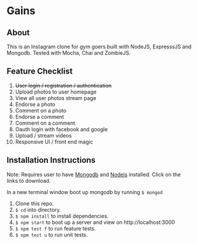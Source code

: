Gains
=====

About
-----

This is an Instagram clone for gym goers built with NodeJS, ExpresssJS and Mongodb. Tested with Mocha, Chai and ZombieJS.

Feature Checklist
--------------

1. <s>User login / registration / authentication</s>
2. Upload photos to user homepage
3. View all user photos stream page
4. Endorse a photo
5. Comment on a photo
6. Endorse a comment
7. Comment on a comment
8. Oauth login with facebook and google
9. Upload / stream videos
10. Responsive UI / front end magic

Installation Instructions
-------------------------

Note: Requires user to have [Mongodb](https://www.mongodb.com/download-center?jmp=nav#community) and [Nodejs](https://nodejs.org/en/download/) installed. Click on the links to download.

In a new terminal window boot up mongodb by running ``$ mongod``

1. Clone this repo.
2. ``$ cd`` into directory.
3. ``$ npm install`` to install dependencies.
4. ``$ npm start`` to boot up a server and view on http://localhost:3000
5. ``$ npm test f`` to run feature tests.
6. ``$ npm test u`` to run unit tests.
